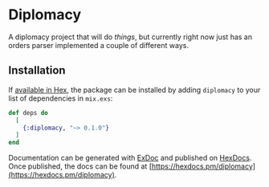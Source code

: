 # Diplomacy

A diplomacy project that will do _things_, but currently right now just has an
orders parser implemented a couple of different ways.

## Installation

If [available in Hex](https://hex.pm/docs/publish), the package can be installed
by adding `diplomacy` to your list of dependencies in `mix.exs`:

```elixir
def deps do
  [
    {:diplomacy, "~> 0.1.0"}
  ]
end
```

Documentation can be generated with [ExDoc](https://github.com/elixir-lang/ex_doc)
and published on [HexDocs](https://hexdocs.pm). Once published, the docs can
be found at [https://hexdocs.pm/diplomacy](https://hexdocs.pm/diplomacy).

